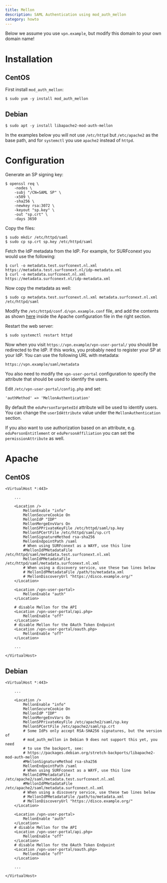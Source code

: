 ```yaml
---
title: Mellon
description: SAML Authentication using mod_auth_mellon
category: howto
---
```


Below we assume you use `vpn.example`, but modify this domain to your own 
domain name!

# Installation

## CentOS 

First install `mod_auth_mellon`:

    $ sudo yum -y install mod_auth_mellon

## Debian

    $ sudo apt -y install libapache2-mod-auth-mellon

In the examples below you will not use `/etc/httpd` but `/etc/apache2` as the
base path, and for `systemctl` you use `apache2` instead of `httpd`.

# Configuration

Generate an SP signing key:

    $ openssl req \
        -nodes \
        -subj "/CN=SAML SP" \
        -x509 \
        -sha256 \
        -newkey rsa:3072 \
        -keyout "sp.key" \
        -out "sp.crt" \
        -days 3650

Copy the files:

    $ sudo mkdir /etc/httpd/saml
    $ sudo cp sp.crt sp.key /etc/httpd/saml

Fetch the IdP metadata from the IdP. For example, for SURFconext you would use 
the following:

    $ curl -o metadata.test.surfconext.nl.xml https://metadata.test.surfconext.nl/idp-metadata.xml
    $ curl -o metadata.surfconext.nl.xml https://metadata.surfconext.nl/idp-metadata.xml

Now copy the metadata as well:

    $ sudo cp metadata.test.surfconext.nl.xml metadata.surfconext.nl.xml /etc/httpd/saml

Modify the `/etc/httpd/conf.d/vpn.example.conf` file, and add the contents as
shown [here](#apache) inside the Apache configuration file in the right 
section.

Restart the web server:

    $ sudo systemctl restart httpd

Now when you visit `https://vpn.example/vpn-user-portal/` you should be 
redirected to the IdP. If this works, you probably need to register your SP
at your IdP. You can use the following URL with metadata:

    https://vpn.example/saml/metadata

You also need to modify the `vpn-user-portal` configuration to specify the 
attribute that should be used to identify the users.

Edit `/etc/vpn-user-portal/config.php` and set:
        
    'authMethod' => 'MellonAuthentication'

By default the `eduPersonTargetedId` attribute will be used to identify users.
You can change the `userIdAttribute` value under the `MellonAuthentication` 
section.

If you also want to use authorization based on an attribute, e.g. 
`eduPersonEntitlement` or `eduPersonAffiliation` you can set the 
`permissionAttribute` as well.

# Apache

## CentOS 

    <VirtualHost *:443>

        ...

        <Location />
            MellonEnable "info"
            MellonSecureCookie On
            MellonIdP "IDP"
            MellonMergeEnvVars On
            MellonSPPrivateKeyFile /etc/httpd/saml/sp.key
            MellonSPCertFile /etc/httpd/saml/sp.crt
            MellonSignatureMethod rsa-sha256
            MellonEndpointPath /saml
            # When using SURFconext as a WAYF, use this line
            #MellonIdPMetadataFile /etc/httpd/saml/metadata.test.surfconext.nl.xml
            MellonIdPMetadataFile /etc/httpd/saml/metadata.surfconext.nl.xml
            # When using a discovery service, use these two lines below 
            # MellonIdPMetadataFile /path/to/metadata.xml
            # MellonDiscoveryUrl "https://disco.example.org/"
        </Location>
        
        <Location /vpn-user-portal>
            MellonEnable "auth"
        </Location>
        
        # disable Mellon for the API
        <Location /vpn-user-portal/api.php>
            MellonEnable "off"
        </Location>
        # disable Mellon for the OAuth Token Endpoint
        <Location /vpn-user-portal/oauth.php>
            MellonEnable "off"
        </Location>

        ...

    </VirtualHost>

## Debian

    <VirtualHost *:443>

        ...

        <Location />
            MellonEnable "info"
            MellonSecureCookie On
            MellonIdP "IDP"
            MellonMergeEnvVars On
            MellonSPPrivateKeyFile /etc/apache2/saml/sp.key
            MellonSPCertFile /etc/apache2/saml/sp.crt
            # Some IdPs only accept RSA-SHA256 signatures, but the version of
            # mod_auth_mellon in Debian 9 does not support this yet, you need
            # to use the backport, see: 
            # https://packages.debian.org/stretch-backports/libapache2-mod-auth-mellon 
            #MellonSignatureMethod rsa-sha256
            MellonEndpointPath /saml
            # When using SURFconext as a WAYF, use this line
            MellonIdPMetadataFile /etc/apache2/saml/metadata.test.surfconext.nl.xml
            #MellonIdPMetadataFile /etc/apache2/saml/metadata.surfconext.nl.xml
            # When using a discovery service, use these two lines below 
            # MellonIdPMetadataFile /path/to/metadata.xml
            # MellonDiscoveryUrl "https://disco.example.org/"
        </Location>

        <Location /vpn-user-portal>
            MellonEnable "auth"
        </Location>
        # disable Mellon for the API
        <Location /vpn-user-portal/api.php>
            MellonEnable "off"
        </Location>
        # disable Mellon for the OAuth Token Endpoint
        <Location /vpn-user-portal/oauth.php>
            MellonEnable "off"
        </Location>

        ...

    </VirtualHost>
